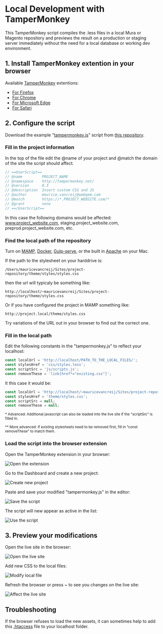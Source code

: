# Local Development with TamperMonkey

This TamperMonkey script compiles the .less files in a local Mura or Magento repository and previews the result on a production or staging server immediately without the need for a local database or working dev environment.

## 1. Install TamperMonkey extention in your browser

Available [TamperMonkey](https://www.tampermonkey.net/) extentions:
- [For Firefox](https://addons.mozilla.org/en-US/firefox/addon/tampermonkey/)
- [For Chrome](https://chrome.google.com/webstore/detail/tampermonkey/dhdgffkkebhmkfjojejmpbldmpobfkfo?hl=en)
- [For Microsoft Edge](https://www.microsoft.com/en-us/p/tampermonkey/9nblggh5162s?activetab=pivot:overviewtab)
- [For Safari](https://apps.apple.com/us/app/tampermonkey/id1482490089?mt=12)

## 2. Configure the script

Download the example "[tampermonkey.js](https://raw.githubusercontent.com/WoollyMittens/tampermonkey-local-dev/master/tampermonkey.js)" script from [this repository](https://github.com/WoollyMittens/tampermonkey-local-dev).

### Fill in the project information

In the top of the file edit the @name of your project and @match the domain of the site the script should affect.

```javascript
// ==UserScript==
// @name         PROJECT_NAME
// @namespace    http://tampermonkey.net/
// @version      0.3
// @description  Insert custom CSS and JS
// @author       maurice.vancreij@webqem.com
// @match        https://*.PROJECT_WEBSITE.com/*
// @grant        none
// ==/UserScript==
```

In this case the following domains would be affected: www.project_website.com, staging.project_website.com, preprod.project_website.com, etc.

### Find the local path of the repository

Turn on [MAMP](https://www.mamp.info/en/downloads/), [Docker](https://www.docker.com/), [Gulp-serve](https://www.npmjs.com/package/gulp-serve), or the built in [Apache](https://websitebeaver.com/set-up-localhost-on-macos-high-sierra-apache-mysql-and-php-7-with-sslhttps) on your Mac.

If the path to the stylesheet on your harddrive is:

    /Users/mauricevancreij/Sites/project-repository/theme/styles/styles.css

then the url will typicaly be something like:

    http://localhost/~mauricevancreij/Sites/project-repository/theme/styles.css

Or if you have configured the project in MAMP something like:

    http://project.local/theme/styles.css

Try variations of the URL out in your browser to find out the correct one.

### Fill in the local path

Edit the following constants in the "tampermonkey.js" to reflect your localhost:

```javascript
const localUrl = 'http://localhost/PATH_TO_THE_LOCAL_FILES/';
const stylesHref = 'css/styles.less';
const scriptSrc = 'js/scripts.js';
const removeThese = 'link[href*="existing.css"]';
```

It this case it would be:

```javascript
const localUrl = 'http://localhost/~mauricevancreij/Sites/project-repository/';
const stylesHref = 'theme/styles.css';
const scriptSrc = null;
const removeThese = null;
```

<sub>* Advanced: Additional javascript can also be loaded into the live site if the "scriptSrc" is filled in.</sub>

<sup>** More advanced: If existing stylesheets need to be removed first, fill in "const removeThese" to match them.</sup>

### Load the script into the browser extension

Open the TamperMonkey extension in your browser:

![Open the extension](images/1_open_extension.png)

Go to the Dashboard and create a new project:

![Create new project](images/2_create_new_script.png)

Paste and save your modified "tampermonkey.js" in the editor:

![Save the script](images/3_save_the_script.png)

The script will new appear as active in the list:

![Use the script](images/4_use_the_script.png)

## 3. Preview your modifications

Open the live site in the browser:

![Open the live site](images/5_open_live_site.png)

Add new CSS to the local files:

![Modify local file](images/6_modify_local_file.png)

Refresh the browser or press ~ to see you changes on the live site:

![Affect the live site](images/7_affect_the_live_site.png)

## Troubleshooting

If the browser refuses to load the new assets, it can sometimes help to add this [.htaccess](.htaccess) file to your localhost folder.
